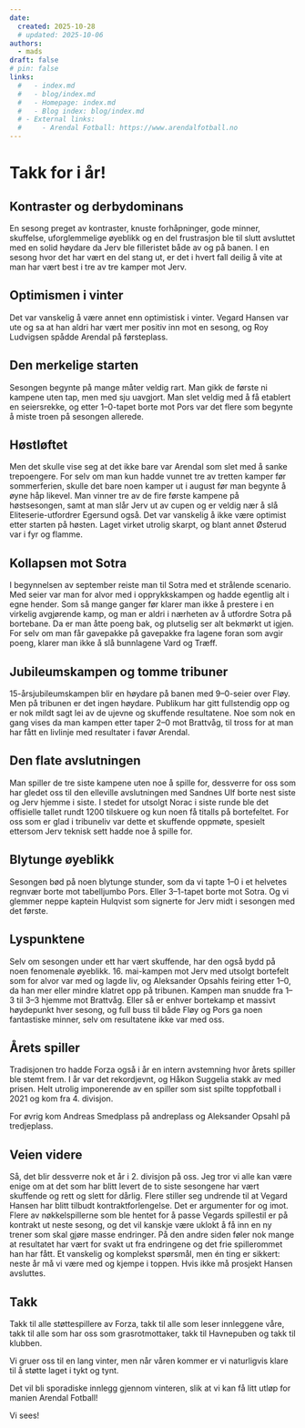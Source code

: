 ```yaml
---
date:
  created: 2025-10-28
  # updated: 2025-10-06
authors:
  - mads
draft: false
# pin: false
links:
  #   - index.md
  #   - blog/index.md
  #   - Homepage: index.md
  #   - Blog index: blog/index.md
  # - External links:
  #     - Arendal Fotball: https://www.arendalfotball.no
---
```


# Takk for i år!

## Kontraster og derbydominans

En sesong preget av kontraster, knuste forhåpninger, gode minner, skuffelse, uforglemmelige øyeblikk og en del frustrasjon ble til slutt avsluttet med en solid høydare da Jerv ble filleristet både av og på banen. I en sesong hvor det har vært en del stang ut, er det i hvert fall deilig å vite at man har vært best i tre av tre kamper mot Jerv.

## Optimismen i vinter

Det var vanskelig å være annet enn optimistisk i vinter. Vegard Hansen var ute og sa at han aldri har vært mer positiv inn mot en sesong, og Roy Ludvigsen spådde Arendal på førsteplass.

## Den merkelige starten

Sesongen begynte på mange måter veldig rart. Man gikk de første ni kampene uten tap, men med sju uavgjort. Man slet veldig med å få etablert en seiersrekke, og etter 1–0-tapet borte mot Pors var det flere som begynte å miste troen på sesongen allerede.

## Høstløftet

Men det skulle vise seg at det ikke bare var Arendal som slet med å sanke trepoengere. For selv om man kun hadde vunnet tre av tretten kamper før sommerferien, skulle det bare noen kamper ut i august før man begynte å øyne håp likevel. Man vinner tre av de fire første kampene på høstsesongen, samt at man slår Jerv ut av cupen og er veldig nær å slå Eliteserie-utfordrer Egersund også. Det var vanskelig å ikke være optimist etter starten på høsten. Laget virket utrolig skarpt, og blant annet Østerud var i fyr og flamme.

## Kollapsen mot Sotra

I begynnelsen av september reiste man til Sotra med et strålende scenario. Med seier var man for alvor med i opprykkskampen og hadde egentlig alt i egne hender. Som så mange ganger før klarer man ikke å prestere i en virkelig avgjørende kamp, og man er aldri i nærheten av å utfordre Sotra på bortebane. Da er man åtte poeng bak, og plutselig ser alt bekmørkt ut igjen. For selv om man får gavepakke på gavepakke fra lagene foran som avgir poeng, klarer man ikke å slå bunnlagene Vard og Træff.

## Jubileumskampen og tomme tribuner

15-årsjubileumskampen blir en høydare på banen med 9–0-seier over Fløy. Men på tribunen er det ingen høydare. Publikum har gitt fullstendig opp og er nok mildt sagt lei av de ujevne og skuffende resultatene. Noe som nok en gang vises da man kampen etter taper 2–0 mot Brattvåg, til tross for at man har fått en livlinje med resultater i favør Arendal.

## Den flate avslutningen

Man spiller de tre siste kampene uten noe å spille for, dessverre for oss som har gledet oss til den elleville avslutningen med Sandnes Ulf borte nest siste og Jerv hjemme i siste. I stedet for utsolgt Norac i siste runde ble det offisielle tallet rundt 1200 tilskuere og kun noen få titalls på bortefeltet. For oss som er glad i tribuneliv var dette et skuffende oppmøte, spesielt ettersom Jerv teknisk sett hadde noe å spille for.

## Blytunge øyeblikk

Sesongen bød på noen blytunge stunder, som da vi tapte 1–0 i et helvetes regnvær borte mot tabelljumbo Pors. Eller 3–1-tapet borte mot Sotra. Og vi glemmer neppe kaptein Hulqvist som signerte for Jerv midt i sesongen med det første.

## Lyspunktene

Selv om sesongen under ett har vært skuffende, har den også bydd på noen fenomenale øyeblikk. 16. mai-kampen mot Jerv med utsolgt bortefelt som for alvor var med og lagde liv, og Aleksander Opsahls feiring etter 1–0, da han mer eller mindre klatret opp på tribunen. Kampen man snudde fra 1–3 til 3–3 hjemme mot Brattvåg. Eller så er enhver bortekamp et massivt høydepunkt hver sesong, og full buss til både Fløy og Pors ga noen fantastiske minner, selv om resultatene ikke var med oss.

## Årets spiller

Tradisjonen tro hadde Forza også i år en intern avstemning hvor årets spiller ble stemt frem. I år var det rekordjevnt, og Håkon Suggelia stakk av med prisen. Helt utrolig imponerende av en spiller som sist spilte toppfotball i 2021 og kom fra 4. divisjon.

For øvrig kom Andreas Smedplass på andreplass og Aleksander Opsahl på tredjeplass.

## Veien videre

Så, det blir dessverre nok et år i 2. divisjon på oss. Jeg tror vi alle kan være enige om at det som har blitt levert de to siste sesongene har vært skuffende og rett og slett for dårlig. Flere stiller seg undrende til at Vegard Hansen har blitt tilbudt kontraktforlengelse. Det er argumenter for og imot. Flere av nøkkelspillerne som ble hentet for å passe Vegards spillestil er på kontrakt ut neste sesong, og det vil kanskje være uklokt å få inn en ny trener som skal gjøre masse endringer. På den andre siden føler nok mange at resultatet har vært for svakt ut fra endringene og det frie spillerommet han har fått. Et vanskelig og komplekst spørsmål, men én ting er sikkert: neste år må vi være med og kjempe i toppen. Hvis ikke må prosjekt Hansen avsluttes.

## Takk

Takk til alle støttespillere av Forza, takk til alle som leser innleggene våre, takk til alle som har oss som grasrotmottaker, takk til Havnepuben og takk til klubben.

Vi gruer oss til en lang vinter, men når våren kommer er vi naturligvis klare til å støtte laget i tykt og tynt.

Det vil bli sporadiske innlegg gjennom vinteren, slik at vi kan få litt utløp for manien Arendal Fotball!

Vi sees!
